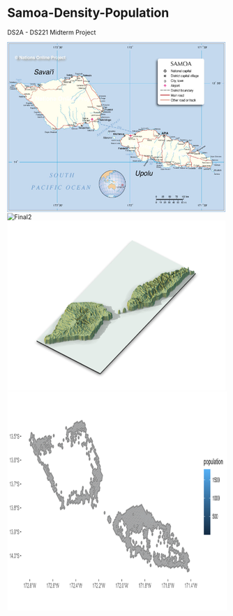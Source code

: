 # Samoa-Density-Population

DS2A - DS221 Midterm Project


<img src="https://github.com/Chris-Gari/Samoa-3D-population-density/blob/main/data/samoa-map.jpg" alt="Samoa Map" width="500" height="388">

<img src="https://github.com/Chris-Gari/Samoa-3D-population-density/blob/main/images/Final2.png" alt="Final2" width="500" height="388">

<img src="https://github.com/Chris-Gari/Samoa-3D-population-density/blob/main/images/Rplot_mcwhite.png" alt="3D Map" width="500" height="388">

<img src="https://github.com/Chris-Gari/Samoa-3D-population-density/blob/main/images/test_white.png" alt="3D Map" width="1000" height="500">
